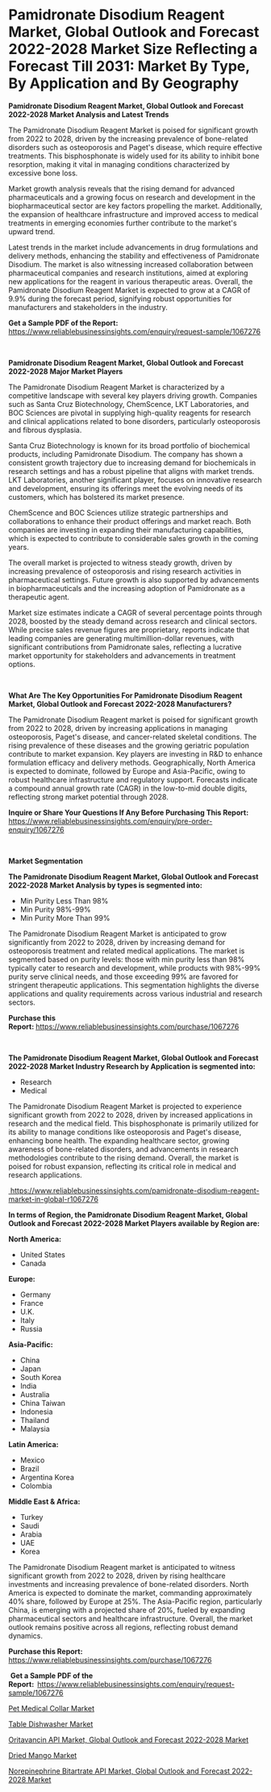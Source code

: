 <p><h1>Pamidronate Disodium Reagent Market, Global Outlook and Forecast 2022-2028 Market Size Reflecting a Forecast Till 2031: Market By Type, By Application and By Geography</h1></p><p><strong>Pamidronate Disodium Reagent Market, Global Outlook and Forecast 2022-2028 Market Analysis and Latest Trends</strong></p>
<p><p>The Pamidronate Disodium Reagent Market is poised for significant growth from 2022 to 2028, driven by the increasing prevalence of bone-related disorders such as osteoporosis and Paget's disease, which require effective treatments. This bisphosphonate is widely used for its ability to inhibit bone resorption, making it vital in managing conditions characterized by excessive bone loss.</p><p>Market growth analysis reveals that the rising demand for advanced pharmaceuticals and a growing focus on research and development in the biopharmaceutical sector are key factors propelling the market. Additionally, the expansion of healthcare infrastructure and improved access to medical treatments in emerging economies further contribute to the market's upward trend.</p><p>Latest trends in the market include advancements in drug formulations and delivery methods, enhancing the stability and effectiveness of Pamidronate Disodium. The market is also witnessing increased collaboration between pharmaceutical companies and research institutions, aimed at exploring new applications for the reagent in various therapeutic areas. Overall, the Pamidronate Disodium Reagent Market is expected to grow at a CAGR of 9.9% during the forecast period, signifying robust opportunities for manufacturers and stakeholders in the industry.</p></p>
<p><strong>Get a Sample PDF of the Report:&nbsp;</strong> <a href="https://www.reliablebusinessinsights.com/enquiry/request-sample/1067276?utm_campaign=63&utm_medium=2&utm_source=Github&utm_content=ia&utm_term=04122024&utm_id=pamidronate-disodium-reagent-market-global-outlook-and-forecast-2022-2028">https://www.reliablebusinessinsights.com/enquiry/request-sample/1067276</a></p>
<p>&nbsp;</p>
<p><strong>Pamidronate Disodium Reagent Market, Global Outlook and Forecast 2022-2028 Major Market Players</strong></p>
<p><p>The Pamidronate Disodium Reagent Market is characterized by a competitive landscape with several key players driving growth. Companies such as Santa Cruz Biotechnology, ChemScence, LKT Laboratories, and BOC Sciences are pivotal in supplying high-quality reagents for research and clinical applications related to bone disorders, particularly osteoporosis and fibrous dysplasia.</p><p>Santa Cruz Biotechnology is known for its broad portfolio of biochemical products, including Pamidronate Disodium. The company has shown a consistent growth trajectory due to increasing demand for biochemicals in research settings and has a robust pipeline that aligns with market trends. LKT Laboratories, another significant player, focuses on innovative research and development, ensuring its offerings meet the evolving needs of its customers, which has bolstered its market presence.</p><p>ChemScence and BOC Sciences utilize strategic partnerships and collaborations to enhance their product offerings and market reach. Both companies are investing in expanding their manufacturing capabilities, which is expected to contribute to considerable sales growth in the coming years. </p><p>The overall market is projected to witness steady growth, driven by increasing prevalence of osteoporosis and rising research activities in pharmaceutical settings. Future growth is also supported by advancements in biopharmaceuticals and the increasing adoption of Pamidronate as a therapeutic agent.</p><p>Market size estimates indicate a CAGR of several percentage points through 2028, boosted by the steady demand across research and clinical sectors. While precise sales revenue figures are proprietary, reports indicate that leading companies are generating multimillion-dollar revenues, with significant contributions from Pamidronate sales, reflecting a lucrative market opportunity for stakeholders and advancements in treatment options.</p></p>
<p>&nbsp;</p>
<p><strong>What Are The Key Opportunities For Pamidronate Disodium Reagent Market, Global Outlook and Forecast 2022-2028 Manufacturers?</strong></p>
<p><p>The Pamidronate Disodium Reagent market is poised for significant growth from 2022 to 2028, driven by increasing applications in managing osteoporosis, Paget's disease, and cancer-related skeletal conditions. The rising prevalence of these diseases and the growing geriatric population contribute to market expansion. Key players are investing in R&D to enhance formulation efficacy and delivery methods. Geographically, North America is expected to dominate, followed by Europe and Asia-Pacific, owing to robust healthcare infrastructure and regulatory support. Forecasts indicate a compound annual growth rate (CAGR) in the low-to-mid double digits, reflecting strong market potential through 2028.</p></p>
<p><strong>Inquire or Share Your Questions If Any Before Purchasing This Report:</strong> <a href="https://www.reliablebusinessinsights.com/enquiry/pre-order-enquiry/1067276?utm_campaign=63&utm_medium=2&utm_source=Github&utm_content=ia&utm_term=04122024&utm_id=pamidronate-disodium-reagent-market-global-outlook-and-forecast-2022-2028">https://www.reliablebusinessinsights.com/enquiry/pre-order-enquiry/1067276</a></p>
<p>&nbsp;</p>
<p><strong>Market Segmentation</strong></p>
<p><strong>The Pamidronate Disodium Reagent Market, Global Outlook and Forecast 2022-2028 Market Analysis by types is segmented into:</strong></p>
<p><ul><li>Min Purity Less Than 98%</li><li>Min Purity 98%-99%</li><li>Min Purity More Than 99%</li></ul></p>
<p><p>The Pamidronate Disodium Reagent Market is anticipated to grow significantly from 2022 to 2028, driven by increasing demand for osteoporosis treatment and related medical applications. The market is segmented based on purity levels: those with min purity less than 98% typically cater to research and development, while products with 98%-99% purity serve clinical needs, and those exceeding 99% are favored for stringent therapeutic applications. This segmentation highlights the diverse applications and quality requirements across various industrial and research sectors.</p></p>
<p><strong>Purchase this Report:&nbsp;</strong><a href="https://www.reliablebusinessinsights.com/purchase/1067276?utm_campaign=63&utm_medium=2&utm_source=Github&utm_content=ia&utm_term=04122024&utm_id=pamidronate-disodium-reagent-market-global-outlook-and-forecast-2022-2028">https://www.reliablebusinessinsights.com/purchase/1067276</a></p>
<p>&nbsp;</p>
<p><strong>The Pamidronate Disodium Reagent Market, Global Outlook and Forecast 2022-2028 Market Industry Research by Application is segmented into:</strong></p>
<p><ul><li>Research</li><li>Medical</li></ul></p>
<p><p>The Pamidronate Disodium Reagent Market is projected to experience significant growth from 2022 to 2028, driven by increased applications in research and the medical field. This bisphosphonate is primarily utilized for its ability to manage conditions like osteoporosis and Paget's disease, enhancing bone health. The expanding healthcare sector, growing awareness of bone-related disorders, and advancements in research methodologies contribute to the rising demand. Overall, the market is poised for robust expansion, reflecting its critical role in medical and research applications.</p></p>
<p><a href="https://www.reliablebusinessinsights.com/pamidronate-disodium-reagent-market-in-global-r1067276?utm_campaign=63&utm_medium=2&utm_source=Github&utm_content=ia&utm_term=04122024&utm_id=pamidronate-disodium-reagent-market-global-outlook-and-forecast-2022-2028">&nbsp;https://www.reliablebusinessinsights.com/pamidronate-disodium-reagent-market-in-global-r1067276</a></p>
<p><strong>In terms of Region, the Pamidronate Disodium Reagent Market, Global Outlook and Forecast 2022-2028 Market Players available by Region are:</strong></p>
<p>
    <p> <strong> North America: </strong>
        <ul>
            <li>United States</li>
            <li>Canada</li>
        </ul>
        </p> 
    <p> <strong> Europe: </strong>
        <ul>
            <li>Germany</li>
            <li>France</li>
            <li>U.K.</li>
            <li>Italy</li>
            <li>Russia</li>
        </ul>
        </p> 
    <p> <strong> Asia-Pacific: </strong>
        <ul>
            <li>China</li>
            <li>Japan</li>
            <li>South Korea</li>
            <li>India</li>
            <li>Australia</li>
            <li>China Taiwan</li>
            <li>Indonesia</li>
            <li>Thailand</li>
            <li>Malaysia</li>
        </ul>
        </p> 
    <p> <strong> Latin America: </strong>
        <ul>
            <li>Mexico</li>
            <li>Brazil</li>
            <li>Argentina Korea</li>
            <li>Colombia</li>
        </ul>
        </p> 
    <p> <strong> Middle East & Africa: </strong>
        <ul>
            <li>Turkey</li>
            <li>Saudi</li>
            <li>Arabia</li>
            <li>UAE</li>
            <li>Korea</li>
        </ul>
    </p>
    </p>
<p><p>The Pamidronate Disodium Reagent market is anticipated to witness significant growth from 2022 to 2028, driven by rising healthcare investments and increasing prevalence of bone-related disorders. North America is expected to dominate the market, commanding approximately 40% share, followed by Europe at 25%. The Asia-Pacific region, particularly China, is emerging with a projected share of 20%, fueled by expanding pharmaceutical sectors and healthcare infrastructure. Overall, the market outlook remains positive across all regions, reflecting robust demand dynamics.</p></p>
<p><strong>Purchase this Report: </strong><a href="https://www.reliablebusinessinsights.com/purchase/1067276?utm_campaign=63&utm_medium=2&utm_source=Github&utm_content=ia&utm_term=04122024&utm_id=pamidronate-disodium-reagent-market-global-outlook-and-forecast-2022-2028">https://www.reliablebusinessinsights.com/purchase/1067276</a></p>
<p>&nbsp;<strong>Get a Sample PDF of the Report:&nbsp;&nbsp;</strong><a href="https://www.reliablebusinessinsights.com/enquiry/request-sample/1067276?utm_campaign=63&utm_medium=2&utm_source=Github&utm_content=ia&utm_term=04122024&utm_id=pamidronate-disodium-reagent-market-global-outlook-and-forecast-2022-2028">https://www.reliablebusinessinsights.com/enquiry/request-sample/1067276</a></p>
<p><strong></strong></p>
<p><p><a href="https://www.linkedin.com/pulse/pet-medical-collar-market-growth-outlook-from-2024-2031-projecting-hykkc?utm_campaign=63&utm_medium=2&utm_source=Github&utm_content=ia&utm_term=04122024&utm_id=pamidronate-disodium-reagent-market-global-outlook-and-forecast-2022-2028">Pet Medical Collar Market</a></p><p><a href="https://issuu.com/reportprime-2/docs/table-dishwasher-market-size-2030.pptx?utm_campaign=63&utm_medium=2&utm_source=Github&utm_content=ia&utm_term=04122024&utm_id=pamidronate-disodium-reagent-market-global-outlook-and-forecast-2022-2028">Table Dishwasher Market</a></p><p><a href="https://github.com/JubayerMia832/Market-Research-Report-List-1/blob/main/oritavancin-api-market-global-outlook-and-forecast-2022-2028-market.md?utm_campaign=63&utm_medium=2&utm_source=Github&utm_content=ia&utm_term=04122024&utm_id=pamidronate-disodium-reagent-market-global-outlook-and-forecast-2022-2028">Oritavancin API Market, Global Outlook and Forecast 2022-2028 Market</a></p><p><a href="https://www.linkedin.com/pulse/dried-mango-market-research-report-exploring-size-revenue-analysis-9kcve?utm_campaign=63&utm_medium=2&utm_source=Github&utm_content=ia&utm_term=04122024&utm_id=pamidronate-disodium-reagent-market-global-outlook-and-forecast-2022-2028">Dried Mango Market</a></p><p><a href="https://github.com/ygfu6u/Market-Research-Report-List-1/blob/main/norepinephrine-bitartrate-api-market-global-outlook-and-forecast-2022-2028-market.md?utm_campaign=63&utm_medium=2&utm_source=Github&utm_content=ia&utm_term=04122024&utm_id=pamidronate-disodium-reagent-market-global-outlook-and-forecast-2022-2028">Norepinephrine Bitartrate API Market, Global Outlook and Forecast 2022-2028 Market</a></p></p>